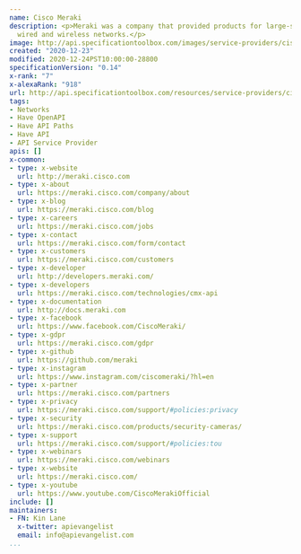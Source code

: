 ```yaml
---
name: Cisco Meraki
description: <p>Meraki was a company that provided products for large-scale, distributed
  wired and wireless networks.</p>
image: http://api.specificationtoolbox.com/images/service-providers/cisco-meraki.jpg
created: "2020-12-23"
modified: 2020-12-24PST10:00:00-28800
specificationVersion: "0.14"
x-rank: "7"
x-alexaRank: "918"
url: http://api.specificationtoolbox.com/resources/service-providers/cisco-meraki/
tags:
- Networks
- Have OpenAPI
- Have API Paths
- Have API
- API Service Provider
apis: []
x-common:
- type: x-website
  url: http://meraki.cisco.com
- type: x-about
  url: https://meraki.cisco.com/company/about
- type: x-blog
  url: https://meraki.cisco.com/blog
- type: x-careers
  url: https://meraki.cisco.com/jobs
- type: x-contact
  url: https://meraki.cisco.com/form/contact
- type: x-customers
  url: https://meraki.cisco.com/customers
- type: x-developer
  url: http://developers.meraki.com/
- type: x-developers
  url: https://meraki.cisco.com/technologies/cmx-api
- type: x-documentation
  url: http://docs.meraki.com
- type: x-facebook
  url: https://www.facebook.com/CiscoMeraki/
- type: x-gdpr
  url: https://meraki.cisco.com/gdpr
- type: x-github
  url: https://github.com/meraki
- type: x-instagram
  url: https://www.instagram.com/ciscomeraki/?hl=en
- type: x-partner
  url: https://meraki.cisco.com/partners
- type: x-privacy
  url: https://meraki.cisco.com/support/#policies:privacy
- type: x-security
  url: https://meraki.cisco.com/products/security-cameras/
- type: x-support
  url: https://meraki.cisco.com/support/#policies:tou
- type: x-webinars
  url: https://meraki.cisco.com/webinars
- type: x-website
  url: https://meraki.cisco.com/
- type: x-youtube
  url: https://www.youtube.com/CiscoMerakiOfficial
include: []
maintainers:
- FN: Kin Lane
  x-twitter: apievangelist
  email: info@apievangelist.com
...
```

